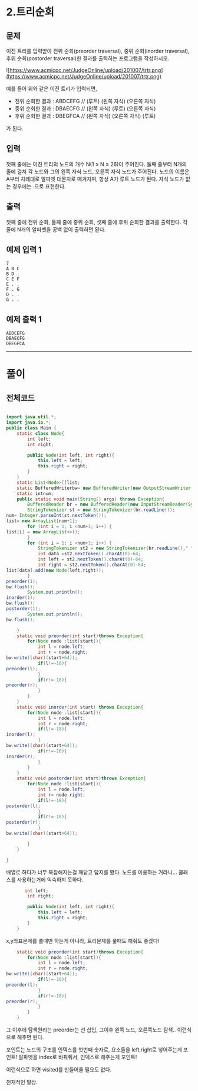 # 2.트리순회

## 문제

이진 트리를 입력받아 전위 순회(preorder traversal), 중위 순회(inorder traversal), 후위 순회(postorder traversal)한 결과를 출력하는 프로그램을 작성하시오.

![https://www.acmicpc.net/JudgeOnline/upload/201007/trtr.png](https://www.acmicpc.net/JudgeOnline/upload/201007/trtr.png)

예를 들어 위와 같은 이진 트리가 입력되면,

- 전위 순회한 결과 : ABDCEFG // (루트) (왼쪽 자식) (오른쪽 자식)
- 중위 순회한 결과 : DBAECFG // (왼쪽 자식) (루트) (오른쪽 자식)
- 후위 순회한 결과 : DBEGFCA // (왼쪽 자식) (오른쪽 자식) (루트)

가 된다.

## 입력

첫째 줄에는 이진 트리의 노드의 개수 N(1 ≤ N ≤ 26)이 주어진다. 둘째 줄부터 N개의 줄에 걸쳐 각 노드와 그의 왼쪽 자식 노드, 오른쪽 자식 노드가 주어진다. 노드의 이름은 A부터 차례대로 알파벳 대문자로 매겨지며, 항상 A가 루트 노드가 된다. 자식 노드가 없는 경우에는 .으로 표현한다.

## 출력

첫째 줄에 전위 순회, 둘째 줄에 중위 순회, 셋째 줄에 후위 순회한 결과를 출력한다. 각 줄에 N개의 알파벳을 공백 없이 출력하면 된다.

## 예제 입력 1

```
7
A B C
B D .
C E F
E . .
F . G
D . .
G . .

```

## 예제 출력 1

```
ABDCEFG
DBAECFG
DBEGFCA
```

---

# 풀이

## 전체코드

```java

import java.util.*;
import java.io.*;
public class Main {
    static class Node{
        int left;
        int right;

        public Node(int left, int right){
            this.left = left;
            this.right = right;
        }
    }
    static List<Node>[]list;
    static BufferedWriterbw= new BufferedWriter(new OutputStreamWriter(System.out));
    static intnum;
    public static void main(String[] args) throws Exception{
        BufferedReader br = new BufferedReader(new InputStreamReader(System.in));
        StringTokenizer st = new StringTokenizer(br.readLine());
num= Integer.parseInt(st.nextToken());
list= new ArrayList[num+1];
        for (int i = 1; i <num+1; i++) {
list[i] = new ArrayList<>();
        }
        for (int i = 1; i <num+1; i++) {
            StringTokenizer st2 = new StringTokenizer(br.readLine()," ");
            int data =st2.nextToken().charAt(0)-64;
            int left = st2.nextToken().charAt(0)-64;
            int right = st2.nextToken().charAt(0)-64;
list[data].add(new Node(left,right));
        }
preorder(1);
bw.flush();
        System.out.println();
inorder(1);
bw.flush();
postorder(1);
        System.out.println();
bw.flush();

    }
    static void preorder(int start)throws Exception{
        for(Node node :list[start]){
            int l = node.left;
            int r = node.right;
bw.write((char)(start+64));
            if(l!=-18){
preorder(l);
            }
            if(r!=-18){
preorder(r);
            }
        }
    }
    static void inorder(int start) throws Exception{
        for(Node node :list[start]){
            int l = node.left;
            int r = node.right;
            if(l!=-18){
inorder(l);
            }
bw.write((char)(start+64));
            if(r!=-18){
inorder(r);
            }
        }
    }
    static void postorder(int start)throws Exception{
        for(Node node :list[start]){
            int l = node.left;
            int r= node.right;
            if(l!=-18){
postorder(l);
            }
            if(r!=-18){
postorder(r);
            }
bw.write((char)(start+64));

        }
    }

}

```

배열로 하다가 너무 복잡해지는걸 깨닫고 답지를 봤다. 노드를 이용하는 거라니… 클래스를 사용하는거에 익숙하지 못하다.

```java
       int left;
        int right;

        public Node(int left, int right){
            this.left = left;
            this.right = right;
        }
    }
```

x,y좌표문제를 풀때만 하는게 아니라, 트리문제를 풀때도 해줘도 좋겠다!

```java
    static void preorder(int start)throws Exception{
        for(Node node :list[start]){
            int l = node.left;
            int r = node.right;
bw.write((char)(start+64));
            if(l!=-18){
preorder(l);
            }
            if(r!=-18){
preorder(r);
            }
        }
    }
```

그 이후에 탐색원리는 preorder는 선 삽입, 그이후 왼쪽 노드, 오른쪽노드 탐색.. 이런식으로 해주면 된다.

포인트는 노드의 구조를 인덱스를 첫번째 숫자로, 요소들을 left,right로 넣어주는게 포인트! 알파벳을 index로 바꿔줘서, 인덱스로 해주는게 포인트!

이런식으로 하면 visited를 만들어줄 필요도 없다.

천재적인 발상.